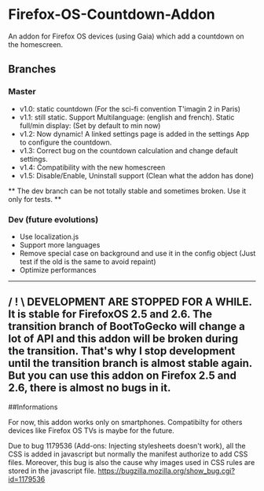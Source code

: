 # Firefox-OS-Countdown-Addon
An addon for Firefox OS devices (using Gaia) which add a countdown on the homescreen.

## Branches

### Master
- v1.0: static countdown (For the sci-fi convention T'imagin 2 in Paris)
- v1.1: still static. Support Multilanguage: (english and french). Static full/min display: (Set by default to min now)
- v1.2: Now dynamic! A linked settings page is added in the settings App to configure the countdown.
- v1.3: Correct bug on the countdown calculation and change default settings.
- v1.4: Compatibility with the new homescreen
- v1.5: Disable/Enable, Uninstall support (Clean what the addon has done)

** The dev branch can be not totally stable and sometimes broken. Use it only for tests.  **

### Dev (future evolutions)
- Use localization.js
- Support more languages 
- Remove special case on background and use it in the config object (Just test if the old is the same to avoid repaint)
- Optimize performances

-------------------------------------------------------------------------------------------------------------------
/ ! \ DEVELOPMENT ARE STOPPED FOR A WHILE. It is stable for FirefoxOS 2.5 and 2.6.
The transition branch of BootToGecko will change a lot of API and this addon will be broken during the transition.
That's why I stop development until the transition branch is almost stable again.
But you can use this addon on Firefox 2.5 and 2.6, there is almost no bugs in it.
-------------------------------------------------------------------------------------------------------------------

##Informations

For now, this addon works only on smartphones. Compatibilty for others devices like Firefox OS TVs is maybe for the future.

Due to bug 1179536 (Add-ons: Injecting stylesheets doesn't work), all the CSS is added in javascript but normally the manifest authorize to add CSS files. Moreover, this bug is also the cause why images used in CSS rules are stored in the javascript file.
https://bugzilla.mozilla.org/show_bug.cgi?id=1179536
